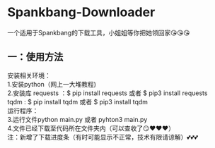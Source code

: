 <h1>Spankbang-Downloader</h1>
<p>一个适用于Spankbang的下载工具，小姐姐等你把她领回家😘😘😘</p>
<h2>一：使用方法</h2>
  <p>安装相关环境：<br>
        1.安装python（网上一大堆教程)<br>
        2.安装库 requests ：$ pip install requests  或者 $ pip3 install requests <br>
                  tqdm : $  pip install tqdm  或者 $ pip3 install tqdm <br>
      运行程序：<br>
        3.运行文件python main.py  或者  pyhton3 main.py<br>
        4.文件已经下载至代码所在文件夹内（可以查收了😏❤️❤️❤️）<br>
   注：新增了下载进度条（有时可能显示不正常，技术有限请谅解）💕💕💕
  </p>
